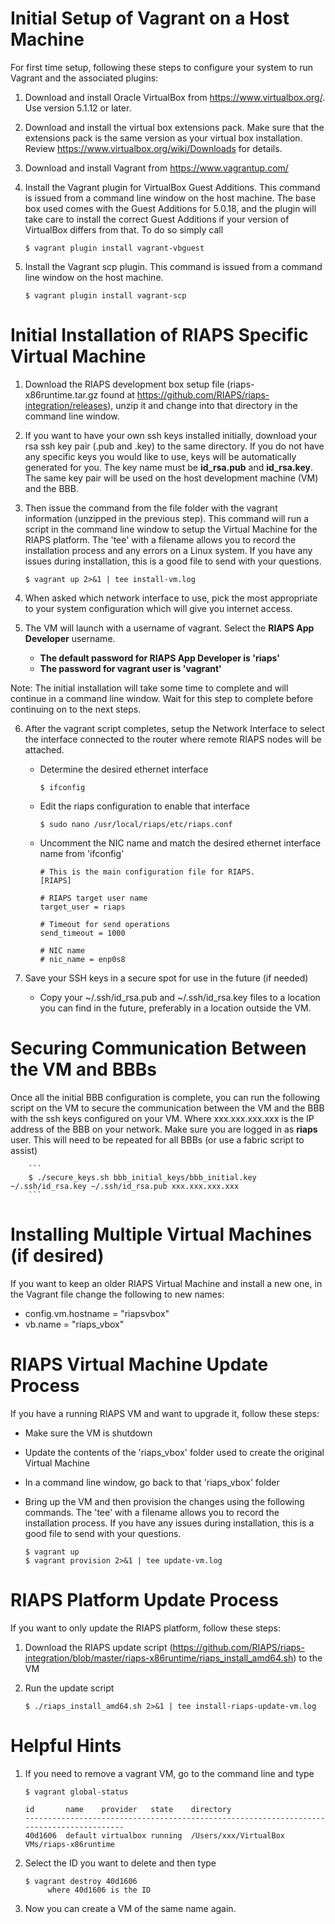 # Initial Setup of Vagrant on a Host Machine

For first time setup, following these steps to configure your system to run Vagrant and the associated plugins:

1. Download and install Oracle VirtualBox from https://www.virtualbox.org/.  Use version 5.1.12 or later.
2. Download and install the virtual box extensions pack. Make sure that the extensions pack is the same version as your virtual box installation. Review https://www.virtualbox.org/wiki/Downloads for details.
3. Download and install Vagrant from https://www.vagrantup.com/
4. Install the Vagrant plugin for VirtualBox Guest Additions. This command is issued from a command line window on the host machine.  The base box used comes with the Guest Additions for 5.0.18, and the plugin will take care to install the correct Guest Additions if your version of VirtualBox differs from that. To do so simply call 

    ```
    $ vagrant plugin install vagrant-vbguest
    ```  

5. Install the Vagrant scp plugin.  This command is issued from a command line window on the host machine.  

    ```
    $ vagrant plugin install vagrant-scp
    ```  

# Initial Installation of RIAPS Specific Virtual Machine

1. Download the RIAPS development box setup file (riaps-x86runtime.tar.gz found at https://github.com/RIAPS/riaps-integration/releases), unzip it and change into that directory in the command line window.  

2. If you want to have your own ssh keys installed initially, download your rsa ssh key pair (.pub and .key) to the same directory.  If you do not have any specific keys you would like to use, keys will be automatically generated for you.  The key name must be **id_rsa.pub** and **id_rsa.key**.  The same key pair will be used on the host development machine (VM) and the BBB.  
    
3. Then issue the command from the file folder with the vagrant information (unzipped in the previous step).  This command will run a script in the command line window to setup the Virtual Machine for the RIAPS platform.  The 'tee' with a filename allows you to record the installation process and any errors on a Linux system.  If you have any issues during installation, this is a good file to send with your questions.  

    ```
    $ vagrant up 2>&1 | tee install-vm.log
    ```   

4. When asked which network interface to use, pick the most appropriate to your system configuration which will give you internet access.

5. The VM will launch with a username of vagrant.  Select the **RIAPS App Developer** username.  


    - **The default password for RIAPS App Developer is 'riaps'**
    - **The password for vagrant user is 'vagrant'**

Note:  The initial installation will take some time to complete and will continue in a command line window.  Wait for this step to complete before continuing on to the next steps.

6. After the vagrant script completes, setup the Network Interface to select the interface connected to the router where remote RIAPS nodes will be attached.  

    - Determine the desired ethernet interface
    
        ```
        $ ifconfig
        ```   
    
    - Edit the riaps configuration to enable that interface
    
        ```
        $ sudo nano /usr/local/riaps/etc/riaps.conf
        ```   
    
    - Uncomment the NIC name and match the desired ethernet interface name from 'ifconfig'
    
        ```
        # This is the main configuration file for RIAPS.  
        [RIAPS]

        # RIAPS target user name
        target_user = riaps

        # Timeout for send operations
        send_timeout = 1000

        # NIC name
        # nic_name = enp0s8
        ```   

7. Save your SSH keys in a secure spot for use in the future (if needed)
   - Copy your ~/.ssh/id_rsa.pub and ~/.ssh/id_rsa.key files to a location you can find in the future, preferably in a location outside the VM.

# Securing Communication Between the VM and BBBs
Once all the initial BBB configuration is complete, you can run the following script on the VM to secure the communication between the VM and the BBB with the ssh keys configured on your VM.  Where xxx.xxx.xxx.xxx is the IP address of the BBB on your network.  Make sure you are logged in as **riaps** user.  This will need to be repeated for all BBBs (or use a fabric script to assist)

        ```
        $ ./secure_keys.sh bbb_initial_keys/bbb_initial.key ~/.ssh/id_rsa.key ~/.ssh/id_rsa.pub xxx.xxx.xxx.xxx
        ```

# Installing Multiple Virtual Machines (if desired)
If you want to keep an older RIAPS Virtual Machine and install a new one, in the Vagrant file change the following to new names:
   - config.vm.hostname = "riapsvbox"
   - vb.name = "riaps_vbox"   
    
# RIAPS Virtual Machine Update Process
If you have a running RIAPS VM and want to upgrade it, follow these steps:

- Make sure the VM is shutdown
- Update the contents of the 'riaps_vbox' folder used to create the original Virtual Machine
- In a command line window, go back to that 'riaps_vbox' folder 
- Bring up the VM and then provision the changes using the following commands.  The 'tee' with a filename allows you to record the installation process.  If you have any issues during installation, this is a good file to send with your questions.

    ```
    $ vagrant up 
    $ vagrant provision 2>&1 | tee update-vm.log
    ```   

# RIAPS Platform Update Process
If you want to only update the RIAPS platform, follow these steps:

1. Download the RIAPS update script (https://github.com/RIAPS/riaps-integration/blob/master/riaps-x86runtime/riaps_install_amd64.sh) to the VM

2. Run the update script

    ```
    $ ./riaps_install_amd64.sh 2>&1 | tee install-riaps-update-vm.log
    ```
    
# Helpful Hints
1. If you need to remove a vagrant VM, go to the command line and type 
    ```
    $ vagrant global-status
    
    id       name    provider   state    directory
    -----------------------------------------------------------------------------------------
    40d1606  default virtualbox running  /Users/xxx/VirtualBox VMs/riaps-x86runtime
    ```
2. Select the ID you want to delete and then type
    ```
    $ vagrant destroy 40d1606
         where 40d1606 is the ID
    ```
3. Now you can create a VM of the same name again.
 
    
